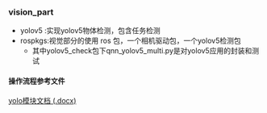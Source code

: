 ### vision_part



- yolov5 :实现yolov5物体检测，包含任务检测
- rospkgs:视觉部分的使用 ros 包，一个相机驱动包，一个yolov5检测包
  - 其中yolov5_check包下qnn_yolov5_multi.py是对yolov5应用的封装和测试



#### 操作流程参考文件
[yolo模块文档 (.docx)](https://github.com/ztChina/aidlux_work/blob/main/vision_part/yolov5/yolo模块文档.docx)
